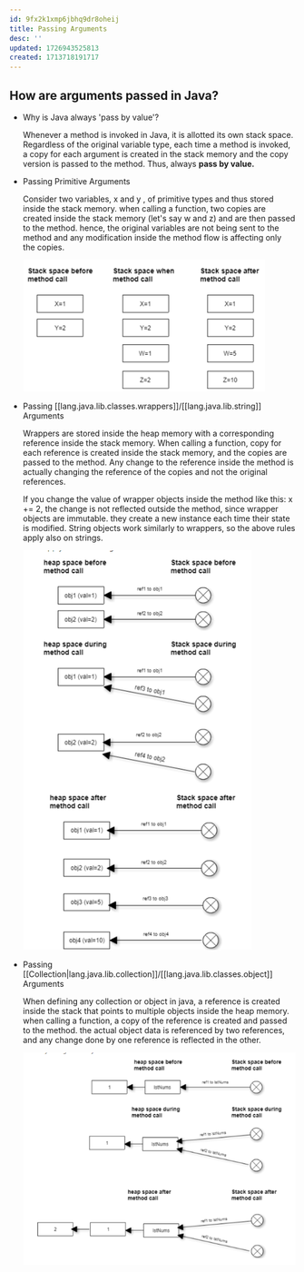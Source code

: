 ```yaml
---
id: 9fx2k1xmp6jbhq9dr8oheij
title: Passing Arguments
desc: ''
updated: 1726943525813
created: 1713718191717
---
```


## How are arguments passed in Java?

- Why is Java always 'pass by value'?
    
    Whenever a method is invoked in Java, it is allotted its own stack space. Regardless of the original variable type, each time a method is invoked, a copy for each argument is created in the stack memory and the copy version is passed to the method. Thus, always **pass by value.**
    
- Passing Primitive Arguments
    
    Consider two variables, x and y , of primitive types and thus stored inside the stack memory. when calling a function, two copies are created inside the stack memory (let's say w and z) and are then passed to the method. hence, the original variables are not being sent to the method and any modification inside the method flow is affecting only the copies.
    
    ![Primitive args](/assets/images/2024-04-21-22-31-37.png)
    
- Passing [[lang.java.lib.classes.wrappers]]/[[lang.java.lib.string]] Arguments
    
    Wrappers are stored inside the heap memory with a corresponding reference inside the stack memory. When calling a function, copy for each reference is created inside the stack memory, and the copies are passed to the method. Any change to the reference inside the method is actually changing the reference of the copies and not the original references.
    
    If you change the value of wrapper objects inside the method like this: x += 2, the change is not reflected outside the method, since wrapper objects are immutable. they create a new instance each time their state is modified. String objects work similarly to wrappers, so the above rules apply also on strings.
    
    ![Wrapper/string args](/assets/images/2024-04-21-22-29-04.png)

- Passing [[Collection|lang.java.lib.collection]]/[[lang.java.lib.classes.object]] Arguments
    
    When defining any collection or object in java, a reference is created inside the stack that points to multiple objects inside the heap memory. when calling a function, a copy of the reference is created and passed to the method. the actual object data is referenced by two references, and any change done by one reference is reflected in the other.
    
    ![Collection/object args](/assets/images/2024-04-21-22-29-43.png)